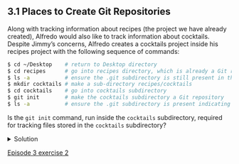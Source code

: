 
## 3.1 Places to Create Git Repositories

Along with tracking information about recipes (the project we have already created), Alfredo would also like to track information about cocktails. Despite Jimmy’s concerns, Alfredo creates a cocktails project inside his recipes project with the following sequence of commands:

```bash
$ cd ~/Desktop    # return to Desktop directory
$ cd recipes      # go into recipes directory, which is already a Git repository
$ ls -a           # ensure the .git subdirectory is still present in the recipes directory
$ mkdir cocktails # make a sub-directory recipes/cocktails
$ cd cocktails    # go into cocktails subdirectory
$ git init        # make the cocktails subdirectory a Git repository
$ ls -a           # ensure the .git subdirectory is present indicating we have created a new Git repository
```
Is the ```git init``` command, run inside the ```cocktails``` subdirectory, required for tracking files stored in the ```cocktails``` subdirectory?

<details>
<summary>
  Solution
</summary>

No. Alfredo does not need to make the cocktails subdirectory a Git repository because the recipes repository will track all files, sub-directories, and subdirectory files under the recipes directory. Thus, in order to track all information about cocktails, Alfredo only needed to add the cocktails subdirectory to the recipes directory.

Additionally, Git repositories can interfere with each other if they are “nested”: the outer repository will try to version-control the inner repository. Therefore, it’s best to create each new Git repository in a separate directory. To be sure that there is no conflicting repository in the directory, check the output of git status. If it looks like the following, you are good to go to create a new repository as shown above:

```bash
$ git status
```

```console
fatal: Not a git repository (or any of the parent directories): .git
```
</details>

  [Episode 3 exercise 2](episode3_ex2.md)
